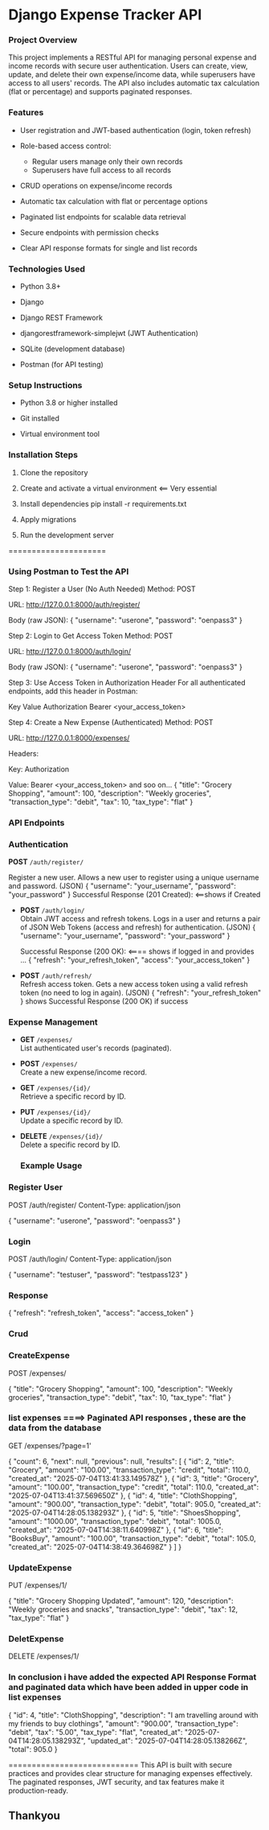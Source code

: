 # Django Expense Tracker API

### Project Overview

This project implements a RESTful API for managing personal expense and income records with secure user authentication. Users can create, view, update, and delete their own expense/income data, while superusers have access to all users' records. The API also includes automatic tax calculation (flat or percentage) and supports paginated responses.

### Features

- User registration and JWT-based authentication (login, token refresh)

- Role-based access control:
  - Regular users manage only their own records
  - Superusers have full access to all records

- CRUD operations on expense/income records

- Automatic tax calculation with flat or percentage options

- Paginated list endpoints for scalable data retrieval

- Secure endpoints with permission checks

- Clear API response formats for single and list records

### Technologies Used

- Python 3.8+

- Django

- Django REST Framework

- djangorestframework-simplejwt (JWT Authentication)

- SQLite (development database)
  
- Postman (for API testing)

### Setup Instructions

- Python 3.8 or higher installed

- Git installed

- Virtual environment tool 

### Installation Steps

1. Clone the repository

2. Create and activate a virtual environment <== Very essential

3. Install dependencies
   pip install -r requirements.txt

4. Apply migrations

5. Run the development server

=====================
### Using Postman to Test the API
Step 1: Register a User (No Auth Needed)
Method: POST

URL: http://127.0.0.1:8000/auth/register/

Body (raw JSON):
{
  "username": "userone",
  "password": "oenpass3"
}

Step 2: Login to Get Access Token
Method: POST

URL: http://127.0.0.1:8000/auth/login/

Body (raw JSON):
{
  "username": "userone",
  "password": "oenpass3"
}

Step 3: Use Access Token in Authorization Header
For all authenticated endpoints, add this header in Postman:

Key	Value
Authorization	Bearer <your_access_token>

Step 4: Create a New Expense (Authenticated)
Method: POST

URL: http://127.0.0.1:8000/expenses/

Headers:

Key: Authorization

Value: Bearer <your_access_token> and soo on...
{
  "title": "Grocery Shopping",
  "amount": 100,
  "description": "Weekly groceries",
  "transaction_type": "debit",
  "tax": 10,
  "tax_type": "flat"
}

### API Endpoints

### Authentication

**POST** `/auth/register/`

  Register a new user.
  Allows a new user to register using a unique username and password.
  (JSON)
  {
  "username": "your_username",
  "password": "your_password"
  }
  Successful Response (201 Created): <==shows if Created

- **POST** `/auth/login/`  
  Obtain JWT access and refresh tokens.
  Logs in a user and returns a pair of JSON Web Tokens (access and refresh) for authentication.
  (JSON)
  {
  "username": "your_username",
  "password": "your_password"
  }

  Successful Response (200 OK): <==== shows if logged in 
  and provides ...
  {
  "refresh": "your_refresh_token",
  "access": "your_access_token"
  }

- **POST** `/auth/refresh/`  
  Refresh access token.
  Gets a new access token using a valid refresh token (no need to log in again).
  (JSON)
  {
  "refresh": "your_refresh_token"
  }
  shows Successful Response (200 OK) if success


### Expense Management

- **GET** `/expenses/`  
  List authenticated user's records (paginated).

- **POST** `/expenses/`  
  Create a new expense/income record.

- **GET** `/expenses/{id}/`  
  Retrieve a specific record by ID.

- **PUT** `/expenses/{id}/`  
  Update a specific record by ID.

- **DELETE** `/expenses/{id}/`  
  Delete a specific record by ID.

  ### Example Usage

### Register User

POST /auth/register/
Content-Type: application/json

{
  "username": "userone",
  "password": "oenpass3"
}

### Login
POST /auth/login/
Content-Type: application/json

{
  "username": "testuser",
  "password": "testpass123"
}

### Response
{
  "refresh": "refresh_token",
  "access": "access_token"
}

### Crud 
### CreateExpense
POST /expenses/

{
  "title": "Grocery Shopping",
  "amount": 100,
  "description": "Weekly groceries",
  "transaction_type": "debit",
  "tax": 10,
  "tax_type": "flat"
}

### list expenses  ====> Paginated API responses , these are the data from the database 
GET /expenses/?page=1'

{
  "count": 6,
  "next": null,
  "previous": null,
  "results": [
    {
      "id": 2,
      "title": "Grocery",
      "amount": "100.00",
      "transaction_type": "credit",
      "total": 110.0,
      "created_at": "2025-07-04T13:41:33.149578Z"
    },
    {
      "id": 3,
      "title": "Grocery",
      "amount": "100.00",
      "transaction_type": "credit",
      "total": 110.0,
      "created_at": "2025-07-04T13:41:37.569650Z"
    },
    {
      "id": 4,
      "title": "ClothShopping",
      "amount": "900.00",
      "transaction_type": "debit",
      "total": 905.0,
      "created_at": "2025-07-04T14:28:05.138293Z"
    },
    {
      "id": 5,
      "title": "ShoesShopping",
      "amount": "1000.00",
      "transaction_type": "debit",
      "total": 1005.0,
      "created_at": "2025-07-04T14:38:11.640998Z"
    },
    {
      "id": 6,
      "title": "BooksBuy",
      "amount": "100.00",
      "transaction_type": "debit",
      "total": 105.0,
      "created_at": "2025-07-04T14:38:49.364698Z"
    }
  ]
}

### UpdateExpense
PUT /expenses/1/

{
  "title": "Grocery Shopping Updated",
  "amount": 120,
  "description": "Weekly groceries and snacks",
  "transaction_type": "debit",
  "tax": 12,
  "tax_type": "flat"
}

### DeletExpense

DELETE /expenses/1/

### In conclusion i have added the expected API Response Format and paginated data which have been added in upper code in list expenses

{
  "id": 4,
  "title": "ClothShopping",
  "description": "I am travelling around with my friends to buy clothings",
  "amount": "900.00",
  "transaction_type": "debit",
  "tax": "5.00",
  "tax_type": "flat",
  "created_at": "2025-07-04T14:28:05.138293Z",
  "updated_at": "2025-07-04T14:28:05.138266Z",
  "total": 905.0
}

============================
This API is built with secure practices and provides clear structure for managing expenses effectively. The paginated responses, JWT security, and tax features make it production-ready.
## Thankyou 



